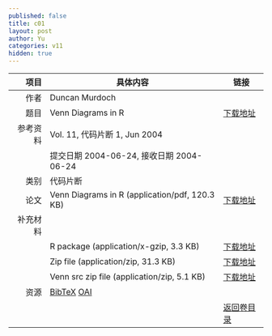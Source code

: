 ```yaml
---
published: false
title: c01
layout: post
author: Yu
categories: v11
hidden: true
---
```


| 项目 | 具体内容 | 链接 |
|---:|---|---|
| 作者 | Duncan Murdoch| |
| 题目 |Venn Diagrams in R | [下载地址](http://www.jstatsoft.org/v11/c01/paper) |
| 参考资料 |Vol. 11, 代码片断 1, Jun 2004 | |
| | 提交日期 2004-06-24, 接收日期 2004-06-24| | 
| 类别 | 代码片断| |
| 论文 | Venn Diagrams in R  (application/pdf, 120.3 KB)| [下载地址](http://www.jstatsoft.org/v11/c01/paper) |
| 补充材料 | | |
| |R package  (application/x-gzip, 3.3 KB)|  [下载地址](http://www.jstatsoft.org/v11/c01/supp/1) |
| |Zip file  (application/zip, 31.3 KB)|  [下载地址](http://www.jstatsoft.org/v11/c01/supp/2) |
| |Venn src zip file  (application/zip, 5.1 KB)|  [下载地址](http://www.jstatsoft.org/v11/c01/supp/3) |
| 资源 | [BibTeX](http://www.jstatsoft.org/v11/c01/bibtex) [OAI](http://www.jstatsoft.org/oai?verb=GetRecord&identifier=oai.jstatsoft/v11/c01&prefix=oai_dc)| |
| |  | [返回卷目录]({{site.baseurl}}/volume/v11.html) |